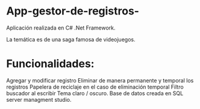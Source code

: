 # App-gestor-de-registros-
Aplicación realizada en C# .Net Framework.

La temática es de una saga famosa de videojuegos.
# Funcionalidades:
Agregar y modificar registro
Eliminar de manera permanente y temporal los registros
Papelera de reciclaje en el caso de eliminación temporal
Filtro buscador al escribir
Tema claro / oscuro.
Base de datos creada en SQL server managment studio.
